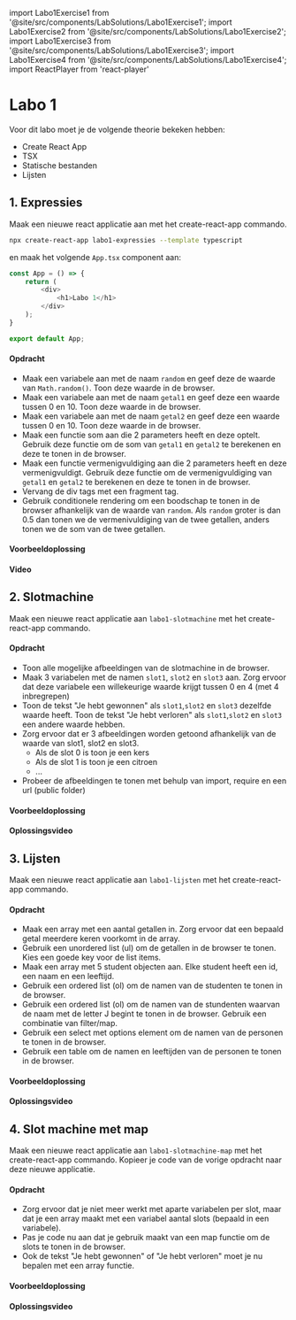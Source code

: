 import Labo1Exercise1 from '@site/src/components/LabSolutions/Labo1Exercise1';
import Labo1Exercise2 from '@site/src/components/LabSolutions/Labo1Exercise2';
import Labo1Exercise3 from '@site/src/components/LabSolutions/Labo1Exercise3';
import Labo1Exercise4 from '@site/src/components/LabSolutions/Labo1Exercise4';
import ReactPlayer from 'react-player'

# Labo 1

Voor dit labo moet je de volgende theorie bekeken hebben:
- Create React App
- TSX
- Statische bestanden
- Lijsten

## 1. Expressies

Maak een nieuwe react applicatie aan met het create-react-app commando. 

```bash
npx create-react-app labo1-expressies --template typescript
```

en maak het volgende `App.tsx` component aan:

```typescript codesandbox={"template": "react", "filename": "src/App.tsx"}
const App = () => {
    return (
        <div>
            <h1>Labo 1</h1>
        </div>
    );
}

export default App;
```

#### Opdracht
- Maak een variabele aan met de naam `random` en geef deze de waarde van `Math.random()`. Toon deze waarde in de browser. 
- Maak een variabele aan met de naam `getal1` en geef deze een waarde tussen 0 en 10. Toon deze waarde in de browser.
- Maak een variabele aan met de naam `getal2` en geef deze een waarde tussen 0 en 10.
Toon deze waarde in de browser.
- Maak een functie som aan die 2 parameters heeft en deze optelt. Gebruik deze functie om de som van `getal1` en `getal2` te berekenen en deze te tonen in de browser. 
- Maak een functie vermenigvuldiging aan die 2 parameters heeft en deze vermenigvuldigt. Gebruik deze functie om de vermenigvuldiging van `getal1` en `getal2` te berekenen en deze te tonen in de browser.
- Vervang de div tags met een fragment tag.
- Gebruik conditionele rendering om een boodschap te tonen in de browser afhankelijk van de waarde van `random`. Als `random` groter is dan 0.5 dan tonen we de vermenivuldiging van de twee getallen, anders tonen we de som van de twee getallen.

#### Voorbeeldoplossing

<div style={{padding: 10, border: "1px dotted black"}}>
    <Labo1Exercise1/>
</div>

#### Video

<ReactPlayer controls url='https://youtu.be/wHT0FYsQa6k'/>

## 2. Slotmachine

Maak een nieuwe react applicatie aan `labo1-slotmachine` met het create-react-app commando. 

#### Opdracht

- Toon alle mogelijke afbeeldingen van de slotmachine in de browser.
- Maak 3 variabelen met de namen `slot1`, `slot2` en `slot3` aan. Zorg ervoor dat deze variabele een willekeurige waarde krijgt tussen 0 en 4 (met 4 inbregrepen)
- Toon de tekst "Je hebt gewonnen" als `slot1`,`slot2` en `slot3` dezelfde waarde heeft. Toon de tekst "Je hebt verloren" als `slot1`,`slot2` en `slot3` een andere waarde hebben.
- Zorg ervoor dat er 3 afbeeldingen worden getoond afhankelijk van de waarde van slot1, slot2 en slot3.
    - Als de slot 0 is toon je een kers
    - Als de slot 1 is toon je een citroen
    - ...
- Probeer de afbeeldingen te tonen met behulp van import, require en een url (public folder)

#### Voorbeeldoplossing

<div style={{padding: 10, border: "1px dotted black"}}>
    <Labo1Exercise2/>
</div>

#### Oplossingsvideo

<ReactPlayer controls url='https://youtu.be/v-MZWSG5uN0'/>

## 3. Lijsten

Maak een nieuwe react applicatie aan `labo1-lijsten` met het create-react-app commando.

#### Opdracht

- Maak een array met een aantal getallen in. Zorg ervoor dat een bepaald getal meerdere keren voorkomt in de array.
- Gebruik een unordered list (ul) om de getallen in de browser te tonen. Kies een goede key voor de list items.
- Maak een array met 5 student objecten aan. Elke student heeft een id, een naam en een leeftijd.
- Gebruik een ordered list (ol) om de namen van de studenten te tonen in de browser.
- Gebruik een ordered list (ol) om de namen van de stundenten waarvan de naam met de letter J begint te tonen in de browser. Gebruik een combinatie van filter/map.
- Gebruik een select met options element om de namen van de personen te tonen in de browser. 
- Gebruik een table om de namen en leeftijden van de personen te tonen in de browser.

#### Voorbeeldoplossing

<div style={{padding: 10, border: "1px dotted black"}}>
    <Labo1Exercise3/>
</div>

#### Oplossingsvideo

<ReactPlayer controls url='https://youtu.be/68O9gQZ8Ykk'/>

## 4. Slot machine met map

Maak een nieuwe react applicatie aan `labo1-slotmachine-map` met het create-react-app commando. Kopieer je code van de vorige opdracht naar deze nieuwe applicatie.

#### Opdracht

- Zorg ervoor dat je niet meer werkt met aparte variabelen per slot, maar dat je een array maakt met een variabel aantal slots (bepaald in een variabele).
- Pas je code nu aan dat je gebruik maakt van een map functie om de slots te tonen in de browser.
- Ook de tekst "Je hebt gewonnen" of "Je hebt verloren" moet je nu bepalen met een array functie.

#### Voorbeeldoplossing

<div style={{padding: 10, border: "1px dotted black"}}>
    <Labo1Exercise4/>
</div>

#### Oplossingsvideo

<ReactPlayer controls url='https://youtu.be/eqS3Ovt2FYE'/>